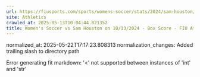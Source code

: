 ```yaml
---
url: https://fiusports.com/sports/womens-soccer/stats/2024/sam-houston/boxscore/12510/
site: Athletics
crawled_at: 2025-05-13T10:04:44.821352
title: Women's Soccer vs Sam Houston on 10/13/2024 - Box Score - FIU Athletics
---
```

normalized_at: 2025-05-22T17:17:23.808313
normalization_changes: Added trailing slash to directory path

Error generating fit markdown: '<' not supported between instances of 'int' and 'str'